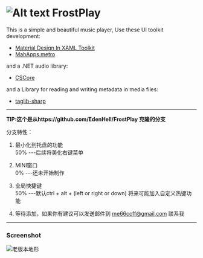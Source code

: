 
# ![Alt text](overview/Icon.png "FrostPlay") FrostPlay

This is a simple and beautiful music player, Use these UI toolkit development:
* [Material Design In XAML Toolkit](http://materialdesigninxaml.net/)
* [MahApps.metro](http://mahapps.com/)

and a .NET audio library:
* [CSCore](https://github.com/filoe/cscore)

and a Library for reading and writing metadata in media files:
* [taglib-sharp](https://github.com/mono/taglib-sharp)


***
**TIP:这个是从https://github.com/EdenHell/FrostPlay 克隆的分支**



分支特性：

1. 最小化到托盘的功能         <br> 50% ---后续将美化右键菜单

2. MINI窗口                   <br> 0%  ---还未开始制作

3. 全局快捷键                 <br> 50%  ---默认ctrl + alt + (left or right or down)  将来可能加入自定义热键功能

4. 等待添加，如果你有建议可以发送邮件到 <me66ccff@gmail.com> 联系我

***


### Screenshot


![老版本地形][Screenshot1]

[Screenshot1]:/Screenshot_1.png "Screenshot1"


